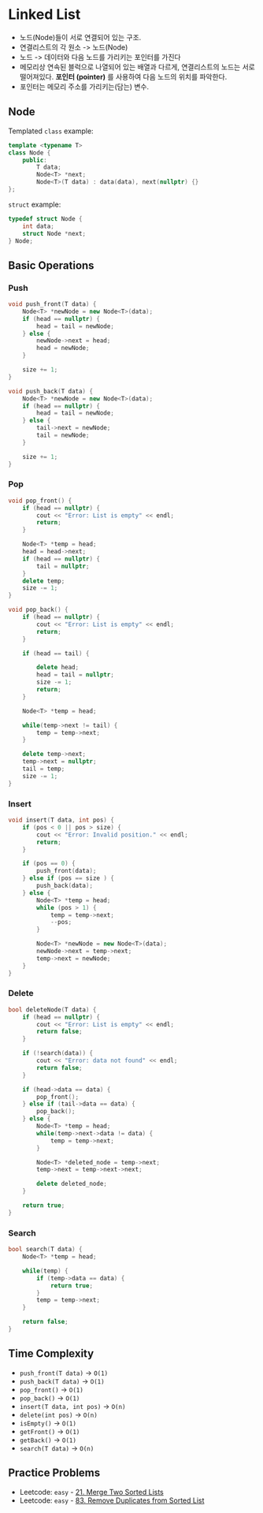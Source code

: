 # Linked List

- 노드(Node)들이 서로 연결되어 있는 구조.
- 연결리스트의 각 원소 -> 노드(Node)
- 노드 -> 데이터와 다음 노드를 가리키는 포인터를 가진다
- 메모리상 연속된 블럭으로 나열되어 있는 배열과 다르게, 연결리스트의 노드는 서로 떨어져있다. **포인터 (pointer)** 를 사용하여 다음 노드의 위치를 파악한다.
- 포인터는 메모리 주소를 가리키는(담는) 변수.


## Node 
Templated `class` example:
```cpp
template <typename T>
class Node {
    public:
        T data;
        Node<T> *next;
        Node<T>(T data) : data(data), next(nullptr) {}
};
```

`struct` example:
```cpp
typedef struct Node {
	int data;
	struct Node *next;
} Node;
```

## Basic Operations

### Push

```cpp
void push_front(T data) {
	Node<T> *newNode = new Node<T>(data);
	if (head == nullptr) {
		head = tail = newNode;
	} else {
		newNode->next = head;
		head = newNode;
	}

	size += 1;
}

void push_back(T data) {
	Node<T> *newNode = new Node<T>(data);
	if (head == nullptr) {
		head = tail = newNode;
	} else {
		tail->next = newNode;
		tail = newNode;
	}

	size += 1;
}
```

### Pop

```cpp
void pop_front() {
	if (head == nullptr) {
		cout << "Error: List is empty" << endl;
		return;
	}

	Node<T> *temp = head;
	head = head->next;
	if (head == nullptr) {
		tail = nullptr;
	}
	delete temp;
	size -= 1;
}

void pop_back() {
	if (head == nullptr) {
		cout << "Error: List is empty" << endl;
		return;
	}

	if (head == tail) {

		delete head;
		head = tail = nullptr;
		size -= 1;
		return;
	}

	Node<T> *temp = head;

	while(temp->next != tail) {
		temp = temp->next;
	}

	delete temp->next;
	temp->next = nullptr;
	tail = temp;
	size -= 1;
}
```

### Insert

```cpp
void insert(T data, int pos) {
	if (pos < 0 || pos > size) {
		cout << "Error: Invalid position." << endl;
		return;
	}

	if (pos == 0) {
		push_front(data);
	} else if (pos == size ) {
		push_back(data);
	} else {
		Node<T> *temp = head;
		while (pos > 1) {
			temp = temp->next;
			--pos;
		}

		Node<T> *newNode = new Node<T>(data);
		newNode->next = temp->next;
		temp->next = newNode;
	}
}
```

### Delete

```cpp
bool deleteNode(T data) {
	if (head == nullptr) {
		cout << "Error: List is empty" << endl;
		return false;
	}

	if (!search(data)) {
		cout << "Error: data not found" << endl;
		return false;
	}

	if (head->data == data) {
		pop_front();
	} else if (tail->data == data) {
		pop_back();
	} else {
		Node<T> *temp = head;
		while(temp->next->data != data) {
			temp = temp->next;
		}

		Node<T> *deleted_node = temp->next;
		temp->next = temp->next->next;

		delete deleted_node;
	}

	return true;
}
```

### Search

```cpp
bool search(T data) {
	Node<T> *temp = head;

	while(temp) {
		if (temp->data == data) {
			return true;
		}
		temp = temp->next;
	}

	return false;
}
```

## Time Complexity
- `push_front(T data)` -> `O(1)`
- `push_back(T data)` -> `O(1)`
- `pop_front()` -> `O(1)`
- `pop_back()` -> `O(1)`
- `insert(T data, int pos)`  -> `O(n)`
- `delete(int pos)` -> `O(n)`
- `isEmpty()` -> `O(1)`
- `getFront()` -> `O(1)`
- `getBack()` -> `O(1)`
- `search(T data)` -> `O(n)`

## Practice Problems
- Leetcode: `easy` - [21. Merge Two Sorted Lists](https://leetcode.com/problems/merge-two-sorted-lists/)
- Leetcode: `easy` - [83. Remove Duplicates from Sorted List](https://leetcode.com/problems/remove-duplicates-from-sorted-list/)

